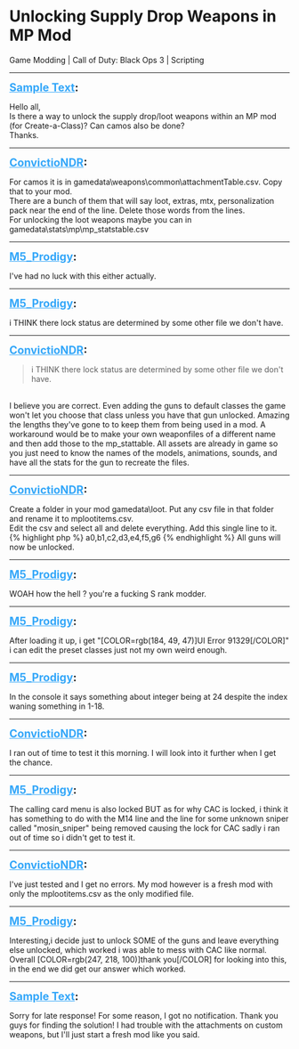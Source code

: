 # Unlocking Supply Drop Weapons in MP Mod
Game Modding | Call of Duty: Black Ops 3 | Scripting

---
<strong style="font-size: 1.4em;"><span style="text-decoration: underline;text-decoration-color: #34a7f9;"><span style="color:#34a7f9;">Sample Text</span></span>:</strong>

<p>Hello all,<br />Is there a way to unlock the supply drop/loot weapons within an MP mod (for Create-a-Class)? Can camos also be done?<br />Thanks.</p>

---
<strong style="font-size: 1.4em;"><span style="text-decoration: underline;text-decoration-color: #34a7f9;"><span style="color:#34a7f9;">ConvictioNDR</span></span>:</strong>

<p>For camos it is in gamedata\weapons\common\attachmentTable.csv. Copy that to your mod.<br />There are a bunch of them that will say loot, extras, mtx, personalization pack near the end of the line. Delete those words from the lines.<br />For unlocking the loot weapons maybe you can in gamedata\stats\mp\mp_statstable.csv</p>

---
<strong style="font-size: 1.4em;"><span style="text-decoration: underline;text-decoration-color: #34a7f9;"><span style="color:#34a7f9;">M5_Prodigy</span></span>:</strong>

<p>I&#39;ve had no luck with this either actually.</p>

---
<strong style="font-size: 1.4em;"><span style="text-decoration: underline;text-decoration-color: #34a7f9;"><span style="color:#34a7f9;">M5_Prodigy</span></span>:</strong>

<p>i THINK there lock status are determined by some other file we don&#39;t have.</p>

---
<strong style="font-size: 1.4em;"><span style="text-decoration: underline;text-decoration-color: #34a7f9;"><span style="color:#34a7f9;">ConvictioNDR</span></span>:</strong>

<p><blockquote>i THINK there lock status are determined by some other file we don&#39;t have.<br /></blockquote><br />I believe you are correct. Even adding the guns to default classes the game won&#39;t let you choose that class unless you have that gun unlocked. Amazing the lengths they&#39;ve gone to to keep them from being used in a mod. A workaround would be to make your own weaponfiles of a different name and then add those to the mp_stattable. All assets are already in game so you just need to know the names of the models, animations, sounds, and have all the stats for the gun to recreate the files.</p>

---
<strong style="font-size: 1.4em;"><span style="text-decoration: underline;text-decoration-color: #34a7f9;"><span style="color:#34a7f9;">ConvictioNDR</span></span>:</strong>

<p>Create a folder in your mod gamedata\loot. Put any csv file in that folder and rename it to mplootitems.csv.<br />Edit the csv and select all and delete everything. Add this single line to it.<br />{% highlight php %}
a0,b1,c2,d3,e4,f5,g6
{% endhighlight %}
All guns will now be unlocked.</p>

---
<strong style="font-size: 1.4em;"><span style="text-decoration: underline;text-decoration-color: #34a7f9;"><span style="color:#34a7f9;">M5_Prodigy</span></span>:</strong>

<p>WOAH how the hell ? you&#39;re a fucking S rank modder.</p>

---
<strong style="font-size: 1.4em;"><span style="text-decoration: underline;text-decoration-color: #34a7f9;"><span style="color:#34a7f9;">M5_Prodigy</span></span>:</strong>

<p>After loading it up, i get &quot;[COLOR=rgb(184, 49, 47)]UI Error 91329[/COLOR]&quot; i can edit the preset classes just not my own weird enough.</p>

---
<strong style="font-size: 1.4em;"><span style="text-decoration: underline;text-decoration-color: #34a7f9;"><span style="color:#34a7f9;">M5_Prodigy</span></span>:</strong>

<p>In the console it says something about integer being at 24 despite the index waning something in 1-18.</p>

---
<strong style="font-size: 1.4em;"><span style="text-decoration: underline;text-decoration-color: #34a7f9;"><span style="color:#34a7f9;">ConvictioNDR</span></span>:</strong>

<p>I ran out of time to test it this morning. I will look into it further when I get the chance.</p>

---
<strong style="font-size: 1.4em;"><span style="text-decoration: underline;text-decoration-color: #34a7f9;"><span style="color:#34a7f9;">M5_Prodigy</span></span>:</strong>

<p>The calling card menu is also locked BUT as for why CAC is locked, i think it has something to do with the M14 line and the line for some unknown sniper called &quot;mosin_sniper&quot;  being removed causing the lock for CAC sadly i ran out of time so i didn&#39;t get to test it.</p>

---
<strong style="font-size: 1.4em;"><span style="text-decoration: underline;text-decoration-color: #34a7f9;"><span style="color:#34a7f9;">ConvictioNDR</span></span>:</strong>

<p>I&#39;ve just tested and I get no errors. My mod however is a fresh mod with only the mplootitems.csv as the only modified file.</p>

---
<strong style="font-size: 1.4em;"><span style="text-decoration: underline;text-decoration-color: #34a7f9;"><span style="color:#34a7f9;">M5_Prodigy</span></span>:</strong>

<p>Interesting,i decide just to unlock SOME of the guns and leave everything else unlocked, which worked i was able to mess with CAC like normal. Overall [COLOR=rgb(247, 218, 100)]thank you[/COLOR] for looking into this, in the end we did get our answer which worked.</p>

---
<strong style="font-size: 1.4em;"><span style="text-decoration: underline;text-decoration-color: #34a7f9;"><span style="color:#34a7f9;">Sample Text</span></span>:</strong>

<p>Sorry for late response! For some reason, I got no notification. Thank you guys for finding the solution! I had trouble with the attachments on custom weapons, but I&#39;ll just start a fresh mod like you said.</p>
